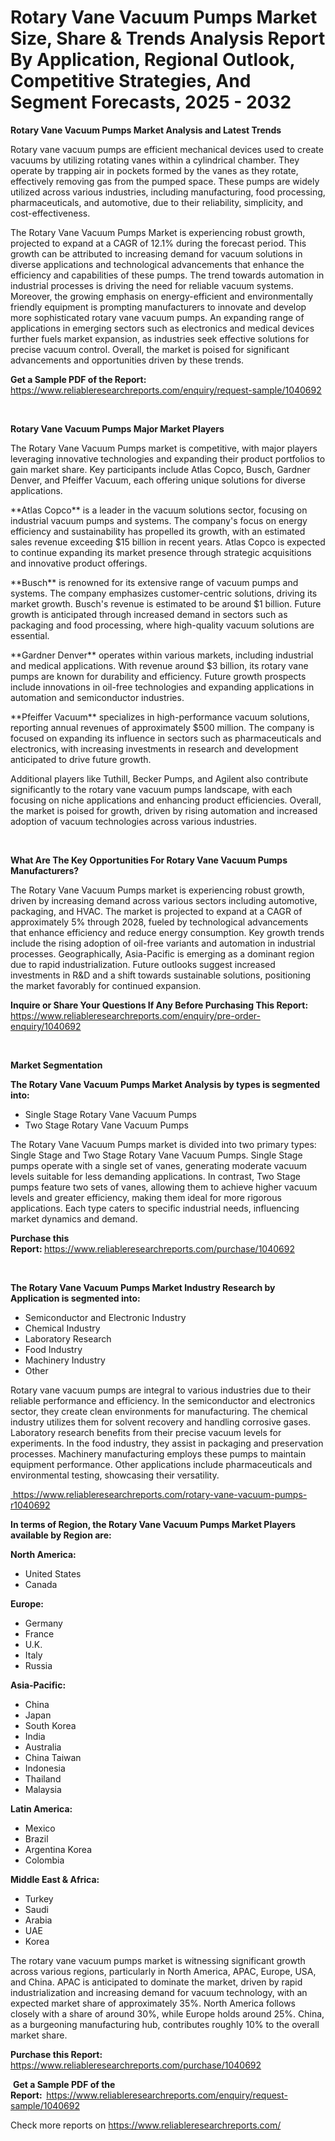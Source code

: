 <p><h1>Rotary Vane Vacuum Pumps Market Size, Share & Trends Analysis Report By Application, Regional Outlook, Competitive Strategies, And Segment Forecasts, 2025 - 2032</h1></p><p><strong>Rotary Vane Vacuum Pumps Market Analysis and Latest Trends</strong></p>
<p><p>Rotary vane vacuum pumps are efficient mechanical devices used to create vacuums by utilizing rotating vanes within a cylindrical chamber. They operate by trapping air in pockets formed by the vanes as they rotate, effectively removing gas from the pumped space. These pumps are widely utilized across various industries, including manufacturing, food processing, pharmaceuticals, and automotive, due to their reliability, simplicity, and cost-effectiveness.</p><p>The Rotary Vane Vacuum Pumps Market is experiencing robust growth, projected to expand at a CAGR of 12.1% during the forecast period. This growth can be attributed to increasing demand for vacuum solutions in diverse applications and technological advancements that enhance the efficiency and capabilities of these pumps. The trend towards automation in industrial processes is driving the need for reliable vacuum systems. Moreover, the growing emphasis on energy-efficient and environmentally friendly equipment is prompting manufacturers to innovate and develop more sophisticated rotary vane vacuum pumps. An expanding range of applications in emerging sectors such as electronics and medical devices further fuels market expansion, as industries seek effective solutions for precise vacuum control. Overall, the market is poised for significant advancements and opportunities driven by these trends.</p></p>
<p><strong>Get a Sample PDF of the Report:&nbsp;</strong> <a href="https://www.reliableresearchreports.com/enquiry/request-sample/1040692?utm_campaign=2328&utm_medium=2&utm_source=Github&utm_content=ia&utm_term=16022025&utm_id=rotary-vane-vacuum-pumps">https://www.reliableresearchreports.com/enquiry/request-sample/1040692</a></p>
<p>&nbsp;</p>
<p><strong>Rotary Vane Vacuum Pumps Major Market Players</strong></p>
<p><p>The Rotary Vane Vacuum Pumps market is competitive, with major players leveraging innovative technologies and expanding their product portfolios to gain market share. Key participants include Atlas Copco, Busch, Gardner Denver, and Pfeiffer Vacuum, each offering unique solutions for diverse applications.</p><p>**Atlas Copco** is a leader in the vacuum solutions sector, focusing on industrial vacuum pumps and systems. The company's focus on energy efficiency and sustainability has propelled its growth, with an estimated sales revenue exceeding $15 billion in recent years. Atlas Copco is expected to continue expanding its market presence through strategic acquisitions and innovative product offerings.</p><p>**Busch** is renowned for its extensive range of vacuum pumps and systems. The company emphasizes customer-centric solutions, driving its market growth. Busch's revenue is estimated to be around $1 billion. Future growth is anticipated through increased demand in sectors such as packaging and food processing, where high-quality vacuum solutions are essential.</p><p>**Gardner Denver** operates within various markets, including industrial and medical applications. With revenue around $3 billion, its rotary vane pumps are known for durability and efficiency. Future growth prospects include innovations in oil-free technologies and expanding applications in automation and semiconductor industries.</p><p>**Pfeiffer Vacuum** specializes in high-performance vacuum solutions, reporting annual revenues of approximately $500 million. The company is focused on expanding its influence in sectors such as pharmaceuticals and electronics, with increasing investments in research and development anticipated to drive future growth.</p><p>Additional players like Tuthill, Becker Pumps, and Agilent also contribute significantly to the rotary vane vacuum pumps landscape, with each focusing on niche applications and enhancing product efficiencies. Overall, the market is poised for growth, driven by rising automation and increased adoption of vacuum technologies across various industries.</p></p>
<p>&nbsp;</p>
<p><strong>What Are The Key Opportunities For Rotary Vane Vacuum Pumps Manufacturers?</strong></p>
<p><p>The Rotary Vane Vacuum Pumps market is experiencing robust growth, driven by increasing demand across various sectors including automotive, packaging, and HVAC. The market is projected to expand at a CAGR of approximately 5% through 2028, fueled by technological advancements that enhance efficiency and reduce energy consumption. Key growth trends include the rising adoption of oil-free variants and automation in industrial processes. Geographically, Asia-Pacific is emerging as a dominant region due to rapid industrialization. Future outlooks suggest increased investments in R&D and a shift towards sustainable solutions, positioning the market favorably for continued expansion.</p></p>
<p><strong>Inquire or Share Your Questions If Any Before Purchasing This Report:</strong> <a href="https://www.reliableresearchreports.com/enquiry/pre-order-enquiry/1040692?utm_campaign=2328&utm_medium=2&utm_source=Github&utm_content=ia&utm_term=16022025&utm_id=rotary-vane-vacuum-pumps">https://www.reliableresearchreports.com/enquiry/pre-order-enquiry/1040692</a></p>
<p>&nbsp;</p>
<p><strong>Market Segmentation</strong></p>
<p><strong>The Rotary Vane Vacuum Pumps Market Analysis by types is segmented into:</strong></p>
<p><ul><li>Single Stage Rotary Vane Vacuum Pumps</li><li>Two Stage Rotary Vane Vacuum Pumps</li></ul></p>
<p><p>The Rotary Vane Vacuum Pumps market is divided into two primary types: Single Stage and Two Stage Rotary Vane Vacuum Pumps. Single Stage pumps operate with a single set of vanes, generating moderate vacuum levels suitable for less demanding applications. In contrast, Two Stage pumps feature two sets of vanes, allowing them to achieve higher vacuum levels and greater efficiency, making them ideal for more rigorous applications. Each type caters to specific industrial needs, influencing market dynamics and demand.</p></p>
<p><strong>Purchase this Report:&nbsp;</strong><a href="https://www.reliableresearchreports.com/purchase/1040692?utm_campaign=2328&utm_medium=2&utm_source=Github&utm_content=ia&utm_term=16022025&utm_id=rotary-vane-vacuum-pumps">https://www.reliableresearchreports.com/purchase/1040692</a></p>
<p>&nbsp;</p>
<p><strong>The Rotary Vane Vacuum Pumps Market Industry Research by Application is segmented into:</strong></p>
<p><ul><li>Semiconductor and Electronic Industry</li><li>Chemical Industry</li><li>Laboratory Research</li><li>Food Industry</li><li>Machinery Industry</li><li>Other</li></ul></p>
<p><p>Rotary vane vacuum pumps are integral to various industries due to their reliable performance and efficiency. In the semiconductor and electronics sector, they create clean environments for manufacturing. The chemical industry utilizes them for solvent recovery and handling corrosive gases. Laboratory research benefits from their precise vacuum levels for experiments. In the food industry, they assist in packaging and preservation processes. Machinery manufacturing employs these pumps to maintain equipment performance. Other applications include pharmaceuticals and environmental testing, showcasing their versatility.</p></p>
<p><a href="https://www.reliableresearchreports.com/rotary-vane-vacuum-pumps-r1040692?utm_campaign=2328&utm_medium=2&utm_source=Github&utm_content=ia&utm_term=16022025&utm_id=rotary-vane-vacuum-pumps">&nbsp;https://www.reliableresearchreports.com/rotary-vane-vacuum-pumps-r1040692</a></p>
<p><strong>In terms of Region, the Rotary Vane Vacuum Pumps Market Players available by Region are:</strong></p>
<p>
    <p> <strong> North America: </strong>
        <ul>
            <li>United States</li>
            <li>Canada</li>
        </ul>
        </p> 
    <p> <strong> Europe: </strong>
        <ul>
            <li>Germany</li>
            <li>France</li>
            <li>U.K.</li>
            <li>Italy</li>
            <li>Russia</li>
        </ul>
        </p> 
    <p> <strong> Asia-Pacific: </strong>
        <ul>
            <li>China</li>
            <li>Japan</li>
            <li>South Korea</li>
            <li>India</li>
            <li>Australia</li>
            <li>China Taiwan</li>
            <li>Indonesia</li>
            <li>Thailand</li>
            <li>Malaysia</li>
        </ul>
        </p> 
    <p> <strong> Latin America: </strong>
        <ul>
            <li>Mexico</li>
            <li>Brazil</li>
            <li>Argentina Korea</li>
            <li>Colombia</li>
        </ul>
        </p> 
    <p> <strong> Middle East & Africa: </strong>
        <ul>
            <li>Turkey</li>
            <li>Saudi</li>
            <li>Arabia</li>
            <li>UAE</li>
            <li>Korea</li>
        </ul>
    </p>
    </p>
<p><p>The rotary vane vacuum pumps market is witnessing significant growth across various regions, particularly in North America, APAC, Europe, USA, and China. APAC is anticipated to dominate the market, driven by rapid industrialization and increasing demand for vacuum technology, with an expected market share of approximately 35%. North America follows closely with a share of around 30%, while Europe holds around 25%. China, as a burgeoning manufacturing hub, contributes roughly 10% to the overall market share.</p></p>
<p><strong>Purchase this Report: </strong><a href="https://www.reliableresearchreports.com/purchase/1040692?utm_campaign=2328&utm_medium=2&utm_source=Github&utm_content=ia&utm_term=16022025&utm_id=rotary-vane-vacuum-pumps">https://www.reliableresearchreports.com/purchase/1040692</a></p>
<p>&nbsp;<strong>Get a Sample PDF of the Report:&nbsp;&nbsp;</strong><a href="https://www.reliableresearchreports.com/enquiry/request-sample/1040692?utm_campaign=2328&utm_medium=2&utm_source=Github&utm_content=ia&utm_term=16022025&utm_id=rotary-vane-vacuum-pumps">https://www.reliableresearchreports.com/enquiry/request-sample/1040692</a></p>
<p><strong></strong></p>
<p>Check more reports on <a href="https://www.reliableresearchreports.com/?utm_campaign=2328&utm_medium=2&utm_source=Github&utm_content=ia&utm_term=16022025&utm_id=rotary-vane-vacuum-pumps">https://www.reliableresearchreports.com/</a></p>